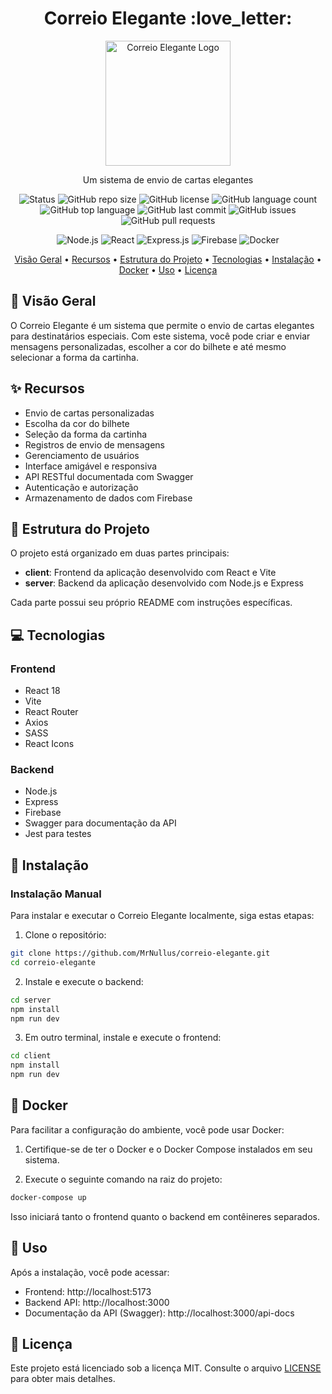 <h1 align="center">Correio Elegante :love_letter:</h1>

<p align="center">
  <img src=".github/correio_elegante_logo.jpg" alt="Correio Elegante Logo" width="200">
</p>

<p align="center">Um sistema de envio de cartas elegantes</p>

<p align="center">
  <img alt="Status" src="https://img.shields.io/badge/Status-Em%20Desenvolvimento-yellow">
  <img alt="GitHub repo size" src="https://img.shields.io/github/repo-size/MrNullus/correio-elegante?color=green">
  <img alt="GitHub license" src="https://img.shields.io/github/license/MrNullus/correio-elegante">
  <img alt="GitHub language count" src="https://img.shields.io/github/languages/count/MrNullus/correio-elegante">
  <img alt="GitHub top language" src="https://img.shields.io/github/languages/top/MrNullus/correio-elegante">
  <img alt="GitHub last commit" src="https://img.shields.io/github/last-commit/MrNullus/correio-elegante">
  <img alt="GitHub issues" src="https://img.shields.io/github/issues/MrNullus/correio-elegante">
  <img alt="GitHub pull requests" src="https://img.shields.io/github/issues-pr/MrNullus/correio-elegante">
</p>

<p align="center">
  <img alt="Node.js" src="https://img.shields.io/badge/Node.js-43853D?style=for-the-badge&logo=node.js&logoColor=white">
  <img alt="React" src="https://img.shields.io/badge/React-20232A?style=for-the-badge&logo=react&logoColor=61DAFB">
  <img alt="Express.js" src="https://img.shields.io/badge/Express.js-404D59?style=for-the-badge">
  <img alt="Firebase" src="https://img.shields.io/badge/Firebase-FFCA28?style=for-the-badge&logo=firebase&logoColor=black">
  <img alt="Docker" src="https://img.shields.io/badge/Docker-2496ED?style=for-the-badge&logo=docker&logoColor=white">
</p>

<p align="center">
  <a href="#visão-geral">Visão Geral</a> •
  <a href="#recursos">Recursos</a> •
  <a href="#estrutura-do-projeto">Estrutura do Projeto</a> •
  <a href="#tecnologias">Tecnologias</a> •
  <a href="#instalação">Instalação</a> •
  <a href="#docker">Docker</a> •
  <a href="#uso">Uso</a> •
  <a href="#licença">Licença</a>
</p>

## :scroll: Visão Geral

O Correio Elegante é um sistema que permite o envio de cartas elegantes para destinatários especiais. Com este sistema, você pode criar e enviar mensagens personalizadas, escolher a cor do bilhete e até mesmo selecionar a forma da cartinha.

## :sparkles: Recursos

- Envio de cartas personalizadas
- Escolha da cor do bilhete
- Seleção da forma da cartinha
- Registros de envio de mensagens
- Gerenciamento de usuários
- Interface amigável e responsiva
- API RESTful documentada com Swagger
- Autenticação e autorização
- Armazenamento de dados com Firebase

## :file_folder: Estrutura do Projeto

O projeto está organizado em duas partes principais:

- **client**: Frontend da aplicação desenvolvido com React e Vite
- **server**: Backend da aplicação desenvolvido com Node.js e Express

Cada parte possui seu próprio README com instruções específicas.

## :computer: Tecnologias

### Frontend
- React 18
- Vite
- React Router
- Axios
- SASS
- React Icons

### Backend
- Node.js
- Express
- Firebase
- Swagger para documentação da API
- Jest para testes

## :wrench: Instalação

### Instalação Manual

Para instalar e executar o Correio Elegante localmente, siga estas etapas:

1. Clone o repositório:
```bash
git clone https://github.com/MrNullus/correio-elegante.git
cd correio-elegante
```

2. Instale e execute o backend:
```bash
cd server
npm install
npm run dev
```

3. Em outro terminal, instale e execute o frontend:
```bash
cd client
npm install
npm run dev
```

## :whale: Docker

Para facilitar a configuração do ambiente, você pode usar Docker:

1. Certifique-se de ter o Docker e o Docker Compose instalados em seu sistema.

2. Execute o seguinte comando na raiz do projeto:
```bash
docker-compose up
```

Isso iniciará tanto o frontend quanto o backend em contêineres separados.

## :rocket: Uso

Após a instalação, você pode acessar:

- Frontend: http://localhost:5173
- Backend API: http://localhost:3000
- Documentação da API (Swagger): http://localhost:3000/api-docs

## :memo: Licença

Este projeto está licenciado sob a licença MIT. Consulte o arquivo [LICENSE](LICENSE) para obter mais detalhes.